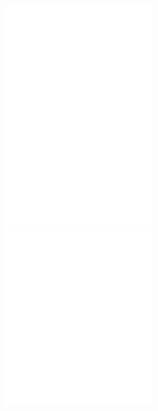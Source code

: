 <img alt="🦑" width="400px" src="https://github.com/waynesg/waynesg/blob/main/metrics.svg"><img alt="🦑" width="400px" src="https://github.com/waynesg/waynesg/blob/main/metrics.additional.svg">
